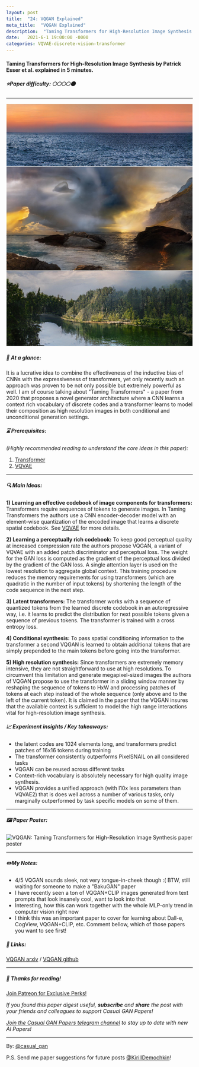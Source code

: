 ```yaml
---
layout: post
title:  "24: VQGAN Explained"
meta_title:  "VQGAN Explained"
description:  "Taming Transformers for High-Resolution Image Synthesis by Patrick Esser et al. explained in 5 minutes."
date:   2021-6-1 19:00:00 -0000
categories: VQVAE-discrete-vision-transformer
---
```


#### Taming Transformers for High-Resolution Image Synthesis by Patrick Esser et al. explained in 5 minutes.

##### ⭐️Paper difficulty: 🌕🌕🌕🌕🌑

***

![VQGAN: Taming Transformers for High-Resolution Image Synthesis teaser](/assets/images/vqgan_teaser.jpg "VQGAN teaser")

##### 🎯 At a glance:

It is a lucrative idea to combine the effectiveness of the inductive bias of CNNs with the expressiveness of transformers, yet only recently such an approach was proven to be not only possible but extremely powerful as well. I am of course talking about "Taming Transformers" - a paper from 2020 that proposes a novel generator architecture where a CNN learns a context rich vocabulary of discrete codes and a transformer learns to model their composition as high resolution images in both conditional and unconditional generation settings.

##### ⌛️ Prerequisites:

*(Highly recommended reading to understand the core ideas in this paper):*
1. [Transformer](https://arxiv.org/abs/1706.03762)
2. [VQVAE](https://t.me/casual_gan/30)

***

##### 🔍 Main Ideas:

**1) Learning an effective codebook of image components for transformers:**
Transformers require sequences of tokens to generate images. In Taming Transformers the authors use a CNN encoder-decoder model with an element-wise quantization of the encoded image that learns a discrete spatial codebook. See [VQVAE](https://t.me/casual_gan/30) for more details.

**2) Learning a perceptually rich codebook:**
To keep good perceptual quality at increased compression rate the authors propose VQGAN, a variant of VQVAE with an added patch discriminator and perceptual loss. The weight for the GAN loss is computed as the gradient of the perceptual loss divided by the gradient of the GAN loss. A single attention layer is used on the lowest resolution to aggregate global context. This training procedure reduces the memory requirements for using transformers (which are quadratic in the number of input tokens) by shortening the length of the code sequence in the next step.

**3) Latent transformers:**
The transformer works with a sequence of quantized tokens from the learned discrete codebook in an autoregressive way, i.e. it learns to predict the distribution for next possible tokens given a sequence of previous tokens. The transformer is trained with a cross entropy loss.

**4) Conditional synthesis:**
To pass spatial conditioning information to the transformer a second VQGAN is learned to obtain additional tokens that are simply prepended to the main tokens before going into the transformer.

**5) High resolution synthesis:**
Since transformers are extremely memory intensive, they are not straightforward to use at high resolutions. To circumvent this limitation and generate megapixel-sized images the authors of VQGAN propose to use the transformer in a sliding window manner by reshaping the sequence of tokens to HxW and processing patches of tokens at each step instead of the whole sequence (only above and to the left of the current token). It is claimed in the paper that the VQGAN insures that the available context is sufficient to model the high range interactions vital for high-resolution image synthesis.

##### 📈 Experiment insights / Key takeaways:

- the latent codes are 1024 elements long, and transformers predict patches of 16x16 tokens during training
- The transformer consistently outperforms PixelSNAIL on all considered tasks
- VQGAN can be reused across different tasks
- Context-rich vocabulary is absolutely necessary for high quality image synthesis.
- VQGAN provides a unified approach (with l10x less parameters than VQVAE2) that is does well across a number of various tasks, only marginally outperformed by task specific models on some of them.

***

##### 🖼️ Paper Poster:

![VQGAN: Taming Transformers for High-Resolution Image Synthesis paper poster](/assets/images/vqgan.png "VQGAN Paper Poster")

***

##### ✏️My Notes:

- 4/5 VQGAN sounds sleek, not very tongue-in-cheek though :( BTW, still waiting for someone to make a "BakuGAN" paper
- I have recently seen a ton of VQGAN+CLIP images generated from text prompts that look insanely cool, want to look into that
- Interesting, how this can work together with the whole MLP-only trend in computer vision right now
- I think this was an important paper to cover for learning about Dall-e, CogView, VQGAN+CLIP, etc. Comment bellow, which of those papers you want to see first!

##### 🔗 Links:
[VQGAN arxiv](https://arxiv.org/abs/2012.09841) / [VQGAN github](https://github.com/CompVis/taming-transformers)

***

##### 👋 Thanks for reading!

<a href="https://www.patreon.com/bePatron?u=53448948" data-patreon-widget-type="become-patron-button">Join Patreon for Exclusive Perks!</a><script async src="https://c6.patreon.com/becomePatronButton.bundle.js"></script>

*If you found this paper digest useful, **subscribe** and **share** the post with your friends and colleagues to support Casual GAN Papers!*

*[Join the Casual GAN Papers telegram channel](https://t.me/joinchat/KeutnzlvetRkZGZi) to stay up to date with new AI Papers!*

***

By: [@casual_gan](https://t.me/joinchat/KeutnzlvetRkZGZi)

P.S. Send me paper suggestions for future posts
[@KirillDemochkin](mailto:kdemochkin@gmail.com)!
